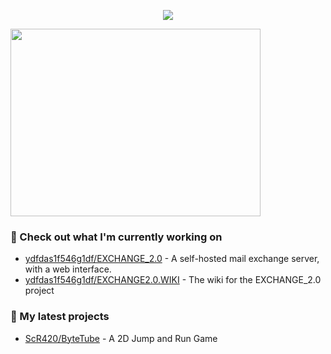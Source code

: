 <p align="center"><a href="https://github.com/anuraghazra/github-readme-stats">
  <img align="center" src="https://github-readme-stats.vercel.app/api?username=ScR420&show_icons=true&theme=tokyonight" />
</a></p>
<img align="center" width="400" height="300"  src="https://github-readme-stats.vercel.app/api/top-langs/?username=ScR420&layout=donut&theme=tokyonight" />

### 👷 Check out what I'm currently working on
- [ydfdas1f546g1df/EXCHANGE_2.0](https://github.com/ydfdas1f546g1df/EXCHANGE_2.0) - A self-hosted mail exchange server, with a web interface.
- [ydfdas1f546g1df/EXCHANGE2.0.WIKI](https://github.com/M4rshe1/share-local) - The wiki for the EXCHANGE_2.0 project


### 🌱 My latest projects
- [ScR420/ByteTube](https://github.com/ScR420/2DJumpRun) - A 2D Jump and Run Game
